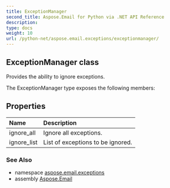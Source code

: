 ```yaml
---
title: ExceptionManager
second_title: Aspose.Email for Python via .NET API Reference
description: 
type: docs
weight: 10
url: /python-net/aspose.email.exceptions/exceptionmanager/
---
```


## ExceptionManager class

Provides the ability to ignore exceptions.

The ExceptionManager type exposes the following members:
## Properties
| Name | Description |
| :- | :- |
|ignore_all|Ignore all exceptions.|
|ignore_list|List of exceptions to be ignored.|

### See Also

* namespace [aspose.email.exceptions](/python-net/aspose.email.exceptions/)
* assembly [Aspose.Email](/python-net/)

